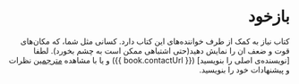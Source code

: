 <div dir=rtl>

# بازخود

کتاب نیاز به کمک از طرف خواننده‌های این کتاب دارد. کسانی مثل شما‌، که مکان‌های قوت و ضعف ان را نمایش دهید(حتی اشتباهی ممکن است به چشم بخورد). لطفا  [نویسنده‌ی اصلی را بنویسید] ({{ book.contactUrl }})  و یا با مشاهده  [مترجمین](./translations.md#translations) نظرات و پیشنهادات خود را بنویسید.
